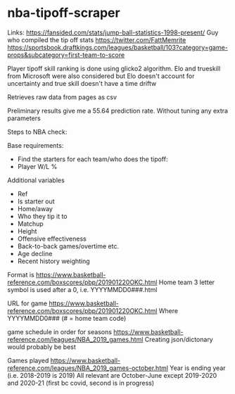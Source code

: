 # nba-tipoff-scraper

Links:
https://fansided.com/stats/jump-ball-statistics-1998-present/
Guy who compiled the tip off stats https://twitter.com/FattMemrite
https://sportsbook.draftkings.com/leagues/basketball/103?category=game-props&subcategory=first-team-to-score

Player tipoff skill ranking is done using glicko2 algorithm. Elo and trueskill from Microsoft were also considered but
Elo doesn't account for uncertainty and true skill doesn't have a time driftw

Retrieves raw data from pages as csv

Preliminary results give me a 55.64 prediction rate. Without tuning any extra parameters

Steps to NBA check:

Base requirements:
-	Find the starters for each team/who does the tipoff:
-	Player W/L %

Additional variables
-	Ref
-	Is starter out
-	Home/away
-	Who they tip it to
-	Matchup
-	Height
-	Offensive effectiveness
-	Back-to-back games/overtime etc.
-	Age decline
-	Recent history weighting

Format is https://www.basketball-reference.com/boxscores/pbp/201901220OKC.html
Home team 3 letter symbol is used after a 0, i.e. YYYYMMDD0###.html

URL for game https://www.basketball-reference.com/boxscores/pbp/201901220OKC.html
Where YYYYMMDD0### (# = home team code)

game schedule in order for seasons https://www.basketball-reference.com/leagues/NBA_2019_games.html
Creating json/dictonary would probably be best

Games played https://www.basketball-reference.com/leagues/NBA_2019_games-october.html
Year is ending year (i.e. 2018-2019 is 2019)
All relevant are October-June except 2019-2020 and 2020-21 (first bc covid, second is in progress)